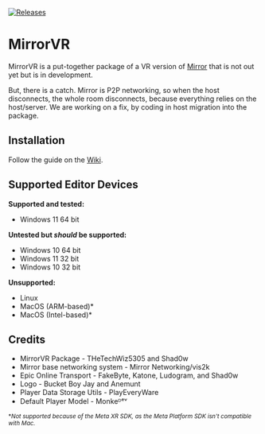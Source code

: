 <a href="https://github.com/Glitched-Cat-Studios/MirrorVR/releases"><img src="https://img.shields.io/badge/download-brightgreen.svg?style=for-the-badge&logo=github&colorA=363a4f&colorB=f5a97e" alt="Releases"></a>

# MirrorVR

MirrorVR is a put-together package of a VR version of [Mirror](https://github.com/MirrorNetworking/Mirror) that is not out yet but is in development.

But, there is a catch. Mirror is P2P networking, so when the host disconnects, the whole room disconnects, because everything relies on the host/server. We are working on a fix, by coding in host migration into the package.

## Installation
Follow the guide on the [Wiki](https://github.com/TheTechWiz5305/MirrorVR/wiki).

## Supported Editor Devices
__Supported and tested:__
- Windows 11 64 bit


__Untested but *should* be supported:__
- Windows 10 64 bit
- Windows 11 32 bit
- Windows 10 32 bit

__Unsupported:__
- Linux
- MacOS (ARM-based)*
- MacOS (Intel-based)*

## Credits
- MirrorVR Package - THeTechWiz5305 and Shad0w
- Mirror base networking system - Mirror Networking/vis2k
- Epic Online Transport - FakeByte, Katone, Ludogram, and Shad0w
- Logo - Bucket Boy Jay and Anemunt
- Player Data Storage Utils - PlayEveryWare
- Default Player Model - Monkeᴰᵉᵛ


<sub>*_Not supported because of the Meta XR SDK, as the Meta Platform SDK isn't compatible with Mac._</sub>
